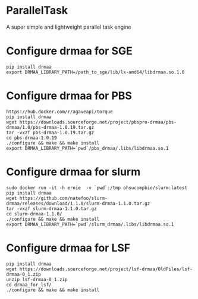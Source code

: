 # ParallelTask
A super simple and lightweight parallel task engine

# Configure drmaa for SGE
```
pip install drmaa
export DRMAA_LIBRARY_PATH=/path_to_sge/lib/lx-amd64/libdrmaa.so.1.0
```

# Configure drmaa for PBS
```
https://hub.docker.com/r/agaveapi/torque
pip install drmaa
wget https://downloads.sourceforge.net/project/pbspro-drmaa/pbs-drmaa/1.0/pbs-drmaa-1.0.19.tar.gz
tar -vxzf pbs-drmaa-1.0.19.tar.gz
cd pbs-drmaa-1.0.19
./configure && make && make install
export DRMAA_LIBRARY_PATH=`pwd`/pbs_drmaa/.libs/libdrmaa.so.1
```

# Configure drmaa for slurm
```
sudo docker run -it -h ernie  -v `pwd`:/tmp ohsucompbio/slurm:latest
pip install drmaa
wget https://github.com/natefoo/slurm-drmaa/releases/download/1.1.0/slurm-drmaa-1.1.0.tar.gz
tar -vxzf slurm-drmaa-1.1.0.tar.gz
cd slurm-drmaa-1.1.0/
./configure && make && make install
export DRMAA_LIBRARY_PATH=`pwd`/slurm_drmaa/.libs/libdrmaa.so.1
```

# Configure drmaa for LSF
```
pip install drmaa
wget https://downloads.sourceforge.net/project/lsf-drmaa/OldFiles/lsf-drmaa-0_1.zip
unzip lsf-drmaa-0_1.zip
cd drmaa_for_lsf/
./configure && make && make install

```